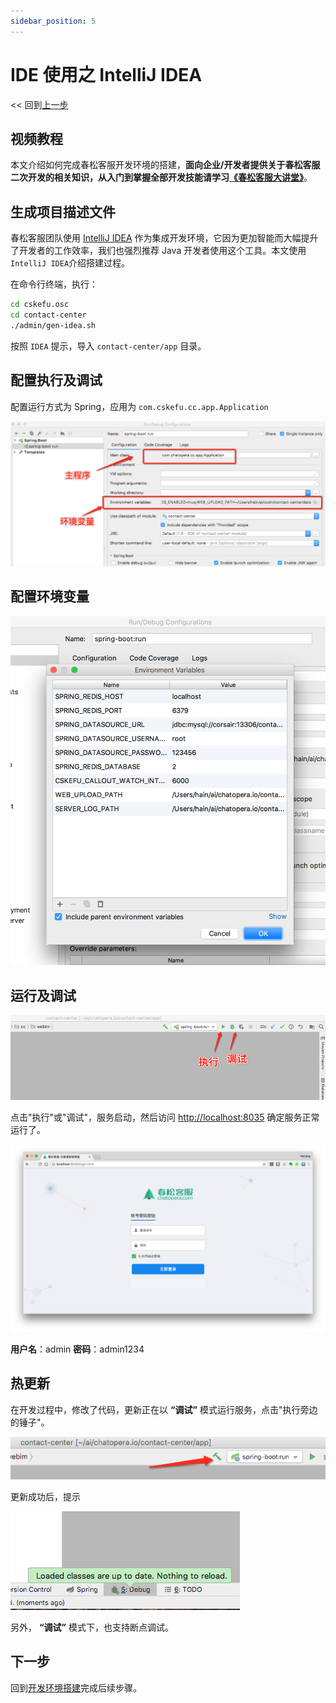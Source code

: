 ```yaml
---
sidebar_position: 5
---
```


# IDE 使用之 IntelliJ IDEA

<< 回到[上一步](./engineering.md#初始化系统) <!-- markup:skip-line -->

## 视频教程

本文介绍如何完成春松客服开发环境的搭建，**面向企业/开发者提供关于春松客服二次开发的相关知识，从入门到掌握全部开发技能请学习[《春松客服大讲堂》](https://docs.cskefu.com/docs/osc/training)**。


## 生成项目描述文件

春松客服团队使用 [IntelliJ IDEA](https://www.jetbrains.com/idea/) 作为集成开发环境，它因为更加智能而大幅提升了开发者的工作效率，我们也强烈推荐 Java 开发者使用这个工具。本文使用`IntelliJ IDEA`介绍搭建过程。

在命令行终端，执行：

```bash
cd cskefu.osc
cd contact-center
./admin/gen-idea.sh
```

按照 `IDEA` 提示，导入 `contact-center/app` 目录。

## 配置执行及调试

配置运行方式为 Spring，应用为 `com.cskefu.cc.app.Application`

![设置 Main Class](../images/products/cosin/g10.png)

## 配置环境变量

![设置环境变量](../images/products/cosin/g11.png)

## 运行及调试

![运行及调试](../images/products/cosin/g12.png)

点击"执行"或"调试"，服务启动，然后访问 <http://localhost:8035> 确定服务正常运行了。

![登录](../images/products/cosin/g13.png)

**用户名**：admin **密码**：admin1234

## 热更新

在开发过程中，修改了代码，更新正在以 **“调试”** 模式运行服务，点击"执行旁边的锤子"。

![构建](../images/products/cosin/g14.png)

更新成功后，提示

![断点](../images/products/cosin/g15.png)

另外， **“调试”** 模式下，也支持断点调试。

<!-- markup:markdown-end -->

## 下一步

回到[开发环境搭建](./engineering.md#初始化系统)完成后续步骤。
